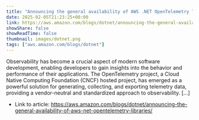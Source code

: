 ```yaml
---
title: "Announcing the general availability of AWS .NET OpenTelemetry libraries"
date: 2025-02-05T21:23:25+00:00
link: https://aws.amazon.com/blogs/dotnet/announcing-the-general-availability-of-aws-net-opentelemetry-libraries/
showShare: false
showReadTime: false
thumbnail: images/dotnet.png
tags: ["aws.amazon.com/blogs/dotnet"]
---
```

Observability has become a crucial aspect of modern software development, enabling developers to gain insights into the behavior and performance of their applications. The OpenTelemetry project, a Cloud Native Computing Foundation (CNCF) hosted project, has emerged as a powerful solution for generating, collecting, and exporting telemetry data, providing a vendor-neutral and standardized approach to observability. […]

- Link to article: https://aws.amazon.com/blogs/dotnet/announcing-the-general-availability-of-aws-net-opentelemetry-libraries/